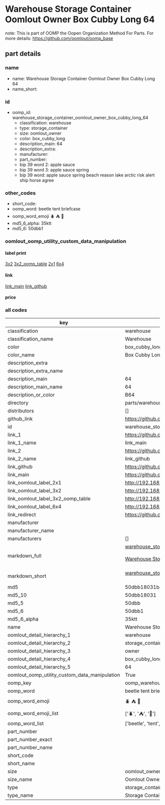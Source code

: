 # Warehouse Storage Container Oomlout Owner Box Cubby Long 64  

note: This is part of OOMP the Oopen Organization Method For Parts. For more details: https://github.com/oomlout/oomp_base

##  part details
  







### name
* name: Warehouse Storage Container Oomlout Owner Box Cubby Long 64
* name_short: 
### id
* oomp_id: warehouse_storage_container_oomlout_owner_box_cubby_long_64
  * classification: warehouse
  * type: storage_container
  * size: oomlout_owner
  * color: box_cubby_long
  * description_main: 64
  * description_extra: 
  * manufacturer: 
  * part_number: 
  * bip 39 word 2: apple sauce
  * bip 39 word 3: apple sauce spring
  * bip 39 word: apple sauce spring beach reason lake arctic risk alert ship horse agree

### other_codes
* short_code: 
* oomp_word: beetle tent briefcase
* oomp_word_emoji :beetle: :tent: :briefcase:
* md5_6_alpha: 35ktt
* md5_6: 50dbb1






### oomlout_oomp_utility_custom_data_manipulation
#### label print
[3x2](http://192.168.1.245:1112/?label=oomp%2035ktt)
[3x2_oomp_table](http://192.168.1.108:1112/?label=oomp%2035ktt)
[2x1](http://192.168.1.242:1112/?label=oomp%2035ktt)
[6x4](http://192.168.1.55:1112/?label=oomp%2035ktt)    

#### link

[link_main](https://github.com/oomlout/oomlout_oomp_version_1_messy/tree/main/parts/warehouse_storage_container_oomlout_owner_box_cubby_long_64) [link_github](https://github.com/oomlout/oomlout_oomp_version_1_messy/tree/main/parts/warehouse_storage_container_oomlout_owner_box_cubby_long_64)                             

#### price







### all codes 
| key | value |  
| --- | --- |  
| classification | warehouse |  
| classification_name | Warehouse |  
| color | box_cubby_long |  
| color_name | Box Cubby Long |  
| description_extra |  |  
| description_extra_name |  |  
| description_main | 64 |  
| description_main_name | 64 |  
| description_or_color | B64 |  
| directory | parts/warehouse_storage_container_oomlout_owner_box_cubby_long_64 |  
| distributors | [] |  
| github_link | https://github.com/oomlout/oomlout_oomp_part_src/tree/main/parts/warehouse_storage_container_oomlout_owner_box_cubby_long_64 |  
| id | warehouse_storage_container_oomlout_owner_box_cubby_long_64 |  
| link_1 | https://github.com/oomlout/oomlout_oomp_version_1_messy/tree/main/parts/warehouse_storage_container_oomlout_owner_box_cubby_long_64 |  
| link_1_name | link_main |  
| link_2 | https://github.com/oomlout/oomlout_oomp_version_1_messy/tree/main/parts/warehouse_storage_container_oomlout_owner_box_cubby_long_64 |  
| link_2_name | link_github |  
| link_github | https://github.com/oomlout/oomlout_oomp_version_1_messy/tree/main/parts/warehouse_storage_container_oomlout_owner_box_cubby_long_64 |  
| link_main | https://github.com/oomlout/oomlout_oomp_version_1_messy/tree/main/parts/warehouse_storage_container_oomlout_owner_box_cubby_long_64 |  
| link_oomlout_label_2x1 | http://192.168.1.242:1112/?label=oomp%2035ktt |  
| link_oomlout_label_3x2 | http://192.168.1.245:1112/?label=oomp%2035ktt |  
| link_oomlout_label_3x2_oomp_table | http://192.168.1.108:1112/?label=oomp%2035ktt |  
| link_oomlout_label_6x4 | http://192.168.1.55:1112/?label=oomp%2035ktt |  
| link_redirect | https://github.com/oomlout/oomlout_oomp_version_1_messy/tree/main/parts/warehouse_storage_container_oomlout_owner_box_cubby_long_64 |  
| manufacturer |  |  
| manufacturer_name |  |  
| manufacturers | [] |  
| markdown_full | [warehouse_storage_container_oomlout_owner_box_cubby_long_64](none)<br>[](none)<br>[Warehouse Storage Container Oomlout Owner Box Cubby Long 64](none)<br><br> |  
| markdown_short | [warehouse_storage_container_oomlout_owner_box_cubby_long_64](none)<br><br> |  
| md5 | 50dbb18031ba6165f2d98137a66fe055 |  
| md5_10 | 50dbb18031 |  
| md5_5 | 50dbb |  
| md5_6 | 50dbb1 |  
| md5_6_alpha | 35ktt |  
| name | Warehouse Storage Container Oomlout Owner Box Cubby Long 64 |  
| oomlout_detail_hierarchy_1 | warehouse |  
| oomlout_detail_hierarchy_2 | storage_container |  
| oomlout_detail_hierarchy_3 | owner |  
| oomlout_detail_hierarchy_4 | box_cubby_long |  
| oomlout_detail_hierarchy_5 | 64 |  
| oomlout_oomp_utility_custom_data_manipulation | True |  
| oomp_key | oomp_warehouse_storage_container_oomlout_owner_box_cubby_long_64 |  
| oomp_word | beetle tent briefcase |  
| oomp_word_emoji | :beetle: :tent: :briefcase: |  
| oomp_word_emoji_list | [':beetle:', ':tent:', ':briefcase:'] |  
| oomp_word_list | ['beetle', 'tent', 'briefcase'] |  
| part_number |  |  
| part_number_exact |  |  
| part_number_name |  |  
| short_code |  |  
| short_name |  |  
| size | oomlout_owner |  
| size_name | Oomlout Owner |  
| type | storage_container |  
| type_name | Storage Container |  
